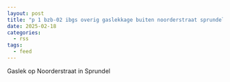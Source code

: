 ```yaml
---
layout: post
title: "p 1 bzb-02 ibgs overig gaslekkage buiten noorderstraat sprundel 203093 203342"
date: 2025-02-18
categories: 
  - rss
tags: 
  - feed
---
```


Gaslek op Noorderstraat in Sprundel
